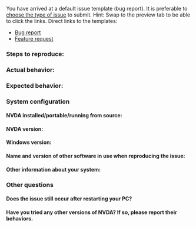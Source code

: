 You have arrived at a default issue template (bug report).
It is preferable to [choose the type of issue](https://github.com/nvaccess/nvda/issues/new/choose) to submit.
Hint: Swap to the preview tab to be able to click the links.
Direct links to the templates:
- [Bug report](https://github.com/nvaccess/nvda/issues/new?template=bug_report.md)
- [Feature request](https://github.com/nvaccess/nvda/issues/new?template=feature_request.md)

<!--
Please thoroughly read NVDA's wiki article on how to fill in this template, including how to provide the required files.
Issues may be closed if the required information is not present.
https://github.com/nvaccess/nvda/wiki/Github-issue-template-explanation-and-examples
-->

### Steps to reproduce:

### Actual behavior:

### Expected behavior:

### System configuration
#### NVDA installed/portable/running from source:

#### NVDA version:

#### Windows version:

#### Name and version of other software in use when reproducing the issue:

#### Other information about your system:

### Other questions
#### Does the issue still occur after restarting your PC?

#### Have you tried any other versions of NVDA? If so, please report their behaviors.
